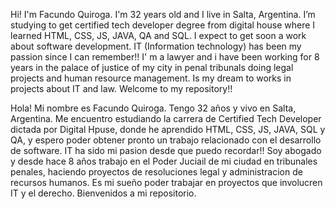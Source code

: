 Hi! I'm Facundo Quiroga. I'm 32 years old and I live in Salta, Argentina.
I’m studying to get certified tech developer degree from digital house where I learned HTML, CSS, JS, JAVA, QA and SQL. I expect to get soon a work about software development. IT (Information technology) has been my passion since I can remember!!
I' m a lawyer and  i have been working for 8 years in the palace of justice of my city in penal tribunals doing legal projects and human resource management.
Is my dream to works in projects about IT and law.
Welcome to my repository!! 

Hola! Mi nombre es Facundo Quiroga. Tengo 32 años y vivo en Salta, Argentina.
Me encuentro estudiando la carrera de Certified Tech Developer dictada por Digital Hpuse, donde he aprendido HTML, CSS, JS, JAVA, SQL y QA, y espero poder obtener pronto un trabajo relacionado con el desarrollo de software. IT ha sido mi pasion desde que puedo recordar!!
Soy abogado y desde hace 8 años trabajo en el Poder Juciail de mi ciudad en tribunales penales, haciendo proyectos de resoluciones legal y administracion de recursos humanos.
Es mi sueño poder trabajar en proyectos que involucren IT y el derecho.
Bienvenidos a mi repositorio.

